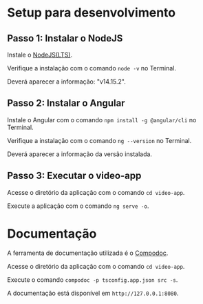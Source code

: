 <!-- # Web Interface Software Engineer: Front-End Challenge
Develop an HTML5 application.

## Instructions
- Fork this repository into your personal account in Github.
- Follow the technical specifications provided below
- Create a README file with the instructions to build, test and run the project.
- Open a pull request to https://github.com/ThirteenLtda/challenge-frontend with your solution developed in a seperate branch.

## Technical Requirements
- Use [YouTube search API](https://developers.google.com/youtube/v3/docs/search/list)
- Webpage should be responsive. Bonus: Mobile ready
- Use a JS Framework (React, Vue, Angular or other related framework)
- Colors, layout and images are free

## Remarks
- To consume data from this  [API](https://developers.google.com/youtube/v3/docs/search/list), you must generate your application `api_key` in this [link](http destas://developers.google.com/youtube/v3/getting-started?hl=pt-br).

## Functional Requirementes
The application has basically two pages:

### Home

This page will have a shearch form positioned in the middle of the screen with a placeholder `Search` and a corresponding search button. This form should be validated.

This search should call the url https://www.googleapis.com/youtube/v3/search?part=id,snippet&q={SEARCH_TEXT}&key={API_KEY}

After the search, the form should be moved to the top of the screen and, below, a list with the search results containing title, description thumbnail and  a link to the descriptions page shold be displayed.

Bonus: This page should be paginated, using the [pagination resources of the API](https://developers.google.com/youtube/v3/guides/implementation/pagination?hl=pt-br).

### Details
From the `video_id` returned from the first call, a call to https://www.googleapis.com/youtube/v3/videos?id={VIDEO_ID}&part=snippet,statistics&key={API_KEY} should be performed.

From the return of this later call, a page containing the embedded video, its title, like and deslike buttons, its description and number of views.This page must have a button to go back to the home page.

### Wireframe
[Mobile Wireframe](https://projects.invisionapp.com/share/TKNIYA2FH3M#/screens)

[Desktop Wireframe](https://projects.invisionapp.com/share/TKNIYA2FH3M#/screens/384336638)

## What is going to be evaluated?
- Project organization
- Logic of the code
- Usage of Git
- Documentation
- Usability

## Disclaimer

Do not be concerned if you were not able to completely finish the challenge, everything you develop will be taken into account. But it is very important that you submit your solution (even if not complete) before the deadline informed in the email you received. Commits done after the agreed deadline won't be considered.  

Be sure to document your solution to your best, this will be highly appreciated.

Good luck :)  -->

# Setup para desenvolvimento

## Passo 1: Instalar o NodeJS

Instale o [NodeJS(LTS)](https://nodejs.org/en/download/).

Verifique a instalação com o comando `node -v` no Terminal. 

Deverá aparecer a informação: "v14.15.2".

## Passo 2: Instalar o Angular

Instale o Angular com o comando `npm install -g @angular/cli` no Terminal.

Verifique a instalação com o comando `ng --version` no Terminal.

Deverá aparecer a informação da versão instalada.

## Passo 3: Executar o video-app

Acesse o diretório da aplicação com o comando `cd video-app`.

Execute a aplicação com o comando `ng serve -o`.

# Documentação

A ferramenta de documentação utilizada é o [Compodoc](https://compodoc.app/).

Acesse o diretório da aplicação com o comando `cd video-app`.

Execute o comando `compodoc -p tsconfig.app.json src -s`.

A documentação está disponível em `http://127.0.0.1:8080`.